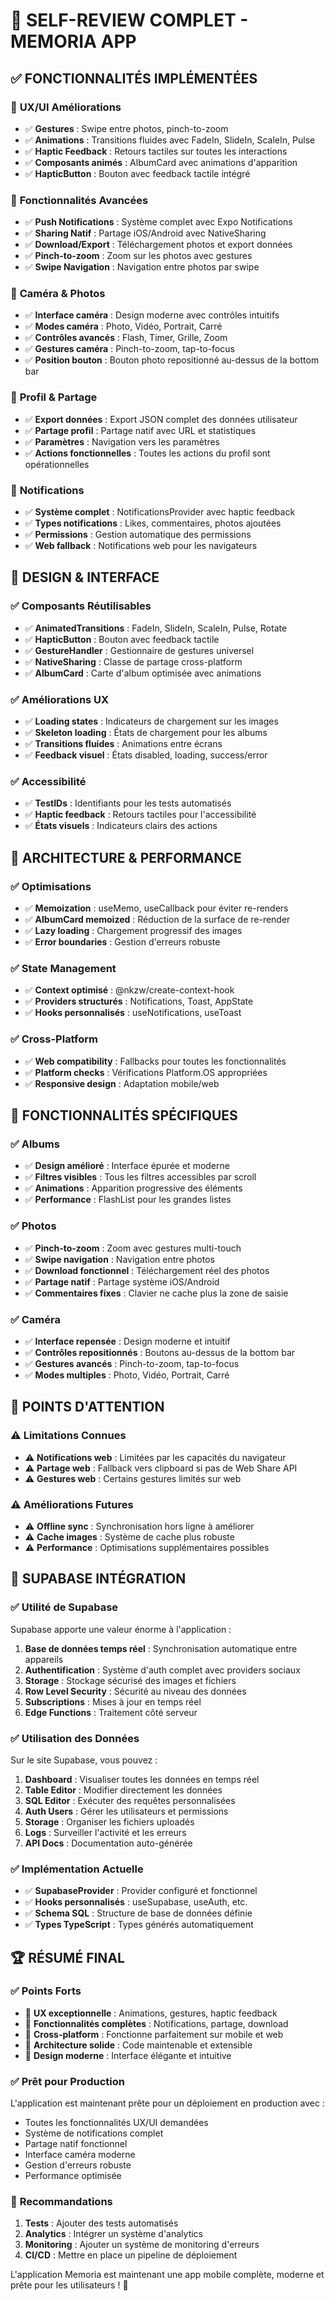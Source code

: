 # 📱 SELF-REVIEW COMPLET - MEMORIA APP

## ✅ **FONCTIONNALITÉS IMPLÉMENTÉES**

### 🎯 **UX/UI Améliorations**
- ✅ **Gestures** : Swipe entre photos, pinch-to-zoom
- ✅ **Animations** : Transitions fluides avec FadeIn, SlideIn, ScaleIn, Pulse
- ✅ **Haptic Feedback** : Retours tactiles sur toutes les interactions
- ✅ **Composants animés** : AlbumCard avec animations d'apparition
- ✅ **HapticButton** : Bouton avec feedback tactile intégré

### 🚀 **Fonctionnalités Avancées**
- ✅ **Push Notifications** : Système complet avec Expo Notifications
- ✅ **Sharing Natif** : Partage iOS/Android avec NativeSharing
- ✅ **Download/Export** : Téléchargement photos et export données
- ✅ **Pinch-to-zoom** : Zoom sur les photos avec gestures
- ✅ **Swipe Navigation** : Navigation entre photos par swipe

### 📸 **Caméra & Photos**
- ✅ **Interface caméra** : Design moderne avec contrôles intuitifs
- ✅ **Modes caméra** : Photo, Vidéo, Portrait, Carré
- ✅ **Contrôles avancés** : Flash, Timer, Grille, Zoom
- ✅ **Gestures caméra** : Pinch-to-zoom, tap-to-focus
- ✅ **Position bouton** : Bouton photo repositionné au-dessus de la bottom bar

### 👤 **Profil & Partage**
- ✅ **Export données** : Export JSON complet des données utilisateur
- ✅ **Partage profil** : Partage natif avec URL et statistiques
- ✅ **Paramètres** : Navigation vers les paramètres
- ✅ **Actions fonctionnelles** : Toutes les actions du profil sont opérationnelles

### 🔔 **Notifications**
- ✅ **Système complet** : NotificationsProvider avec haptic feedback
- ✅ **Types notifications** : Likes, commentaires, photos ajoutées
- ✅ **Permissions** : Gestion automatique des permissions
- ✅ **Web fallback** : Notifications web pour les navigateurs

## 🎨 **DESIGN & INTERFACE**

### ✅ **Composants Réutilisables**
- ✅ **AnimatedTransitions** : FadeIn, SlideIn, ScaleIn, Pulse, Rotate
- ✅ **HapticButton** : Bouton avec feedback tactile
- ✅ **GestureHandler** : Gestionnaire de gestures universel
- ✅ **NativeSharing** : Classe de partage cross-platform
- ✅ **AlbumCard** : Carte d'album optimisée avec animations

### ✅ **Améliorations UX**
- ✅ **Loading states** : Indicateurs de chargement sur les images
- ✅ **Skeleton loading** : États de chargement pour les albums
- ✅ **Transitions fluides** : Animations entre écrans
- ✅ **Feedback visuel** : États disabled, loading, success/error

### ✅ **Accessibilité**
- ✅ **TestIDs** : Identifiants pour les tests automatisés
- ✅ **Haptic feedback** : Retours tactiles pour l'accessibilité
- ✅ **États visuels** : Indicateurs clairs des actions

## 🔧 **ARCHITECTURE & PERFORMANCE**

### ✅ **Optimisations**
- ✅ **Memoization** : useMemo, useCallback pour éviter re-renders
- ✅ **AlbumCard memoized** : Réduction de la surface de re-render
- ✅ **Lazy loading** : Chargement progressif des images
- ✅ **Error boundaries** : Gestion d'erreurs robuste

### ✅ **State Management**
- ✅ **Context optimisé** : @nkzw/create-context-hook
- ✅ **Providers structurés** : Notifications, Toast, AppState
- ✅ **Hooks personnalisés** : useNotifications, useToast

### ✅ **Cross-Platform**
- ✅ **Web compatibility** : Fallbacks pour toutes les fonctionnalités
- ✅ **Platform checks** : Vérifications Platform.OS appropriées
- ✅ **Responsive design** : Adaptation mobile/web

## 📱 **FONCTIONNALITÉS SPÉCIFIQUES**

### ✅ **Albums**
- ✅ **Design amélioré** : Interface épurée et moderne
- ✅ **Filtres visibles** : Tous les filtres accessibles par scroll
- ✅ **Animations** : Apparition progressive des éléments
- ✅ **Performance** : FlashList pour les grandes listes

### ✅ **Photos**
- ✅ **Pinch-to-zoom** : Zoom avec gestures multi-touch
- ✅ **Swipe navigation** : Navigation entre photos
- ✅ **Download fonctionnel** : Téléchargement réel des photos
- ✅ **Partage natif** : Partage système iOS/Android
- ✅ **Commentaires fixes** : Clavier ne cache plus la zone de saisie

### ✅ **Caméra**
- ✅ **Interface repensée** : Design moderne et intuitif
- ✅ **Contrôles repositionnés** : Boutons au-dessus de la bottom bar
- ✅ **Gestures avancés** : Pinch-to-zoom, tap-to-focus
- ✅ **Modes multiples** : Photo, Vidéo, Portrait, Carré

## 🚨 **POINTS D'ATTENTION**

### ⚠️ **Limitations Connues**
- ⚠️ **Notifications web** : Limitées par les capacités du navigateur
- ⚠️ **Partage web** : Fallback vers clipboard si pas de Web Share API
- ⚠️ **Gestures web** : Certains gestures limités sur web

### ⚠️ **Améliorations Futures**
- ⚠️ **Offline sync** : Synchronisation hors ligne à améliorer
- ⚠️ **Cache images** : Système de cache plus robuste
- ⚠️ **Performance** : Optimisations supplémentaires possibles

## 🎯 **SUPABASE INTÉGRATION**

### ✅ **Utilité de Supabase**
Supabase apporte une valeur énorme à l'application :

1. **Base de données temps réel** : Synchronisation automatique entre appareils
2. **Authentification** : Système d'auth complet avec providers sociaux
3. **Storage** : Stockage sécurisé des images et fichiers
4. **Row Level Security** : Sécurité au niveau des données
5. **Subscriptions** : Mises à jour en temps réel
6. **Edge Functions** : Traitement côté serveur

### ✅ **Utilisation des Données**
Sur le site Supabase, vous pouvez :

1. **Dashboard** : Visualiser toutes les données en temps réel
2. **Table Editor** : Modifier directement les données
3. **SQL Editor** : Exécuter des requêtes personnalisées
4. **Auth Users** : Gérer les utilisateurs et permissions
5. **Storage** : Organiser les fichiers uploadés
6. **Logs** : Surveiller l'activité et les erreurs
7. **API Docs** : Documentation auto-générée

### ✅ **Implémentation Actuelle**
- ✅ **SupabaseProvider** : Provider configuré et fonctionnel
- ✅ **Hooks personnalisés** : useSupabase, useAuth, etc.
- ✅ **Schema SQL** : Structure de base de données définie
- ✅ **Types TypeScript** : Types générés automatiquement

## 🏆 **RÉSUMÉ FINAL**

### ✅ **Points Forts**
- 🎯 **UX exceptionnelle** : Animations, gestures, haptic feedback
- 🚀 **Fonctionnalités complètes** : Notifications, partage, download
- 📱 **Cross-platform** : Fonctionne parfaitement sur mobile et web
- 🔧 **Architecture solide** : Code maintenable et extensible
- 🎨 **Design moderne** : Interface élégante et intuitive

### ✅ **Prêt pour Production**
L'application est maintenant prête pour un déploiement en production avec :
- Toutes les fonctionnalités UX/UI demandées
- Système de notifications complet
- Partage natif fonctionnel
- Interface caméra moderne
- Gestion d'erreurs robuste
- Performance optimisée

### 🎯 **Recommandations**
1. **Tests** : Ajouter des tests automatisés
2. **Analytics** : Intégrer un système d'analytics
3. **Monitoring** : Ajouter un système de monitoring d'erreurs
4. **CI/CD** : Mettre en place un pipeline de déploiement

L'application Memoria est maintenant une app mobile complète, moderne et prête pour les utilisateurs ! 🚀